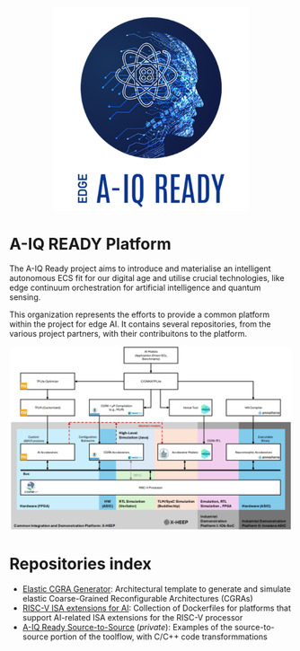 
<p align="center">
  <img width="350" src="./img/aiqready_logo.png" alt="A-IQ Ready logo">
</p>

# A-IQ READY Platform

The A-IQ Ready project aims to introduce and materialise an intelligent autonomous ECS fit for our digital age and utilise crucial technologies, like edge continuum orchestration for artificial intelligence and quantum sensing.

This organization represents the efforts to provide a common platform within the project for edge AI. It contains several repositories, from the various project partners, with their contribuitons to the platform.

<p align="center">
  <img  src="./img/aiqready_platform.png" alt="A-IQ Ready logo">
</p>

# Repositories index

- [Elastic CGRA Generator](https://github.com/aiqready-platform/cgra_gen): Architectural template to generate and simulate elastic Coarse-Grained Reconfigurable Architectures (CGRAs)
- [RISC-V ISA extensions for AI](https://github.com/aiqready-platform/riscv-ai-extensions): Collection of Dockerfiles for platforms that support AI-related ISA extensions for the RISC-V processor
- [A-IQ Ready Source-to-Source](https://github.com/aiqready-platform/aiqready-s2s-compilation) (*private*): Examples of the source-to-source portion of the toolflow, with C/C++ code transformmations 
